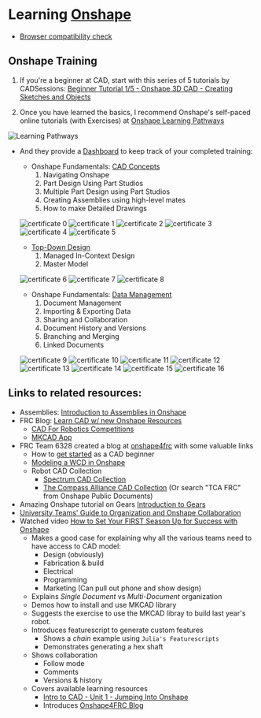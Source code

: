 # Learning [Onshape](https://cad.onshape.com/signin)
* [Browser compatibility check](https://cad.onshape.com/check)

## Onshape Training
1. If you're a beginner at CAD, start with this series of 5 tutorials by CADSessions: [Beginner Tutorial 1/5 - Onshape 3D CAD - Creating Sketches and Objects](https://www.youtube.com/watch?v=pMWnsHpDlQE)

2. Once you have learned the basics, I recommend Onshape's self-paced online tutorials (with Exercises) at [Onshape Learning Pathways](https://learn.onshape.com/)

![Learning Pathways](imgs/learning_pathways.png)

* And they provide a [Dashboard](https://learn.onshape.com/learn/dashboard) 
to keep track of your completed training:
    * Onshape Fundamentals: [CAD Concepts](https://learn.onshape.com/learn/learning-path/onshape-fundamentals-cad)
        1. Navigating Onshape
        2. Part Design Using Part Studios
        3. Multiple Part Design using Part Studios
        4. Creating Assemblies using high-level mates
        5. How to make Detailed Drawings

    ![certificate 0](imgs/Onshape_Fundamentals:CAD.png)
    ![certificate 1](imgs/Navigating_Onshape.png)
    ![certificate 2](imgs/Part_Design_Using_Part_Studios.png)
    ![certificate 3](imgs/Multi-Part_Part_Studios.png)
    ![certificate 4](imgs/Onshape_Assemblies.png)
    ![certificate 5](imgs/Detailed_Drawings.png)

    * [Top-Down Design](https://learn.onshape.com/learn/learning-path/top-down-design)
        1. Managed In-Context Design
        2. Master Model

    ![certificate 6](imgs/Top-Down_Design.png)
    ![certificate 7](imgs/Managed_In-Context_Design.png)
    ![certificate 8](imgs/Master_Model.png)

    * Onshape Fundamentals: [Data Management](https://learn.onshape.com/learn/learning-path/onshape-fundamentals-data-management)
        1. Document Management
        2. Importing & Exporting Data
        3. Sharing and Collaboration
        4. Document History and Versions
        5. Branching and Merging
        6. Linked Documents

    ![certificate 9](imgs/Onshape_Fundamentals:Data_Management.png)
    ![certificate 10](imgs/Document_Management.png)
    ![certificate 11](imgs/Importing_&_Exporting_Data.png)
    ![certificate 12](imgs/Sharing_&_Collaboration.png)
    ![certificate 13](imgs/Document_History_&_Versions.png)
    ![certificate 14](imgs/Branching_&_Merging.png)
    ![certificate 15](imgs/Linked_Documents.png)
    ![certificate 16](imgs/Direct_Editing.png)

## Links to related resources:
* Assemblies: [Introduction to Assemblies in Onshape](https://www.youtube.com/watch?v=2cXMjxNduSA)
* FRC Blog: [Learn CAD w/ new Onshape Resources](https://www.firstinspires.org/robotics/frc/blog/2022-learn-cad-with-new-onshape-resources)
    * [CAD For Robotics Competitions](https://learn.onshape.com/learn/learning-path/cad-for-robotics)
    * [MKCAD App](https://appstore.onshape.com/apps/Manufacturers%20Models/2ZT7X5D646R3LM3ZND7LGBTYRVM4SVH6CDDGM6I=/description)
* FRC Team 6328 created a blog at [onshape4frc](https://onshape4frc.com/) with some valuable links
    * How to [get started](https://onshape4frc.com/getting-started) as a CAD beginner
    * [Modeling a WCD in Onshape](https://onshape4frc.com/external-resources)
    * Robot CAD Collection
        * [Spectrum CAD Collection](https://docs.google.com/spreadsheets/d/1acT6PpdR5l3zVhPqrehgamPsnUbk6yg-2JC5FcwIbb4/edit?gid=0#gid=0)
        * [The Compass Alliance CAD Collection](https://cad.onshape.com/documents?nodeId=3&resourceType=filter&q=_all:TCA%20FRC) (Or search "TCA FRC" from Onshape Public Documents)
* Amazing Onshape tutorial on Gears [Introduction to Gears](https://learn.onshape.com/learn/article/machine-component-design)
* [University Teams' Guide to Organization and Onshape Collaboration](https://learn.onshape.com/courses/university-teams-guide-to-organization-and-onshape-collaboration)
* Watched video [How to Set Your FIRST Season Up for Success with Onshape](https://learn.onshape.com/learn/video/how-to-set-your-first-season-up-for-success-with-onshape)
    * Makes a good case for explaining why all the various teams need to have access to CAD model:
        * Design (obviously)
        * Fabrication & build
        * Electrical
        * Programming
        * Marketing (Can pull out phone and show design)
    * Explains *Single Document* vs *Multi-Document* organization
    * Demos how to install and use MKCAD library
    * Suggests the exercise to use the MKCAD libray to build last year's robot.
    * Introduces featurescript to generate custom features
        * Shows a *chain* example using `Julia's Featurescripts`
        * Demonstrates generating a hex shaft
    * Shows collaboration
        * Follow mode
        * Comments
        * Versions & history
    * Covers available learning resources
        * [Intro to CAD - Unit 1 - Jumping Into Onshape](https://learn.onshape.com/courses/unit-1-jumping-into-onshape)
        * Introduces [Onshape4FRC Blog](https://onshape4frc.com)

